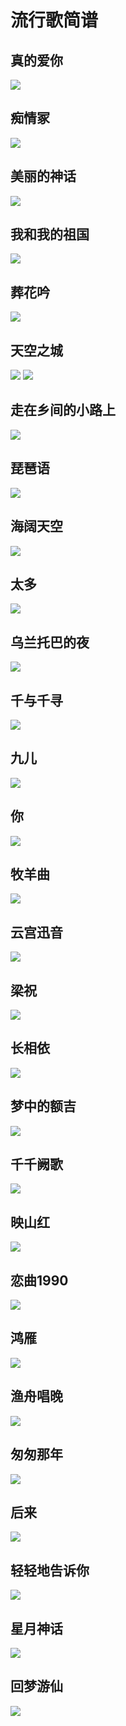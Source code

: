 # 流行歌简谱

## 真的爱你

![](https://file.yoga-8.com/jian/2749221453381689185_0.jpg)


## 痴情冢

![](http://cdn.qiniu.liyansheng.top/img/20241107172845.png)

## 美丽的神话

![](http://cdn.qiniu.liyansheng.top/img/20241107174350.png)


## 我和我的祖国
![](http://cdn.qiniu.liyansheng.top/img/20241108230703.png)

## 葬花吟
![](http://cdn.qiniu.liyansheng.top/img/20241109114030.png)

## 天空之城
![](http://cdn.qiniu.liyansheng.top/img/20241109114400.png)
![](http://cdn.qiniu.liyansheng.top/img/20241109114428.png)

## 走在乡间的小路上
![](http://cdn.qiniu.liyansheng.top/img/20241109114656.png)

## 琵琶语
![](http://cdn.qiniu.liyansheng.top/img/20241109114822.png)

## 海阔天空
![](http://cdn.qiniu.liyansheng.top/img/20241109115107.png)

## 太多
![](http://cdn.qiniu.liyansheng.top/img/20241109115204.png)

## 乌兰托巴的夜
![](http://cdn.qiniu.liyansheng.top/img/20241109115326.png)

## 千与千寻
![](http://cdn.qiniu.liyansheng.top/img/20241109115655.png)

## 九儿
![](http://cdn.qiniu.liyansheng.top/img/20241109120129.png)

## 你
![](http://cdn.qiniu.liyansheng.top/img/20241112161701.png)

## 牧羊曲
![](http://cdn.qiniu.liyansheng.top/img/20241113135049.png)


## 云宫迅音
![](http://cdn.qiniu.liyansheng.top/img/20241114221451.png)

## 梁祝
![](http://cdn.qiniu.liyansheng.top/img/20241115135700.png)

## 长相依
![](http://cdn.qiniu.liyansheng.top/img/20241115135925.png)

## 梦中的额吉
![](http://cdn.qiniu.liyansheng.top/img/20241115164157.png)

## 千千阙歌
![](http://cdn.qiniu.liyansheng.top/img/20241118232627.png)


## 映山红
![](http://cdn.qiniu.liyansheng.top/img/20241126223628.png)


## 恋曲1990
![](http://cdn.qiniu.liyansheng.top/img/20241128000407.png)


## 鸿雁
![](http://cdn.qiniu.liyansheng.top/img/20241128021216.png)

## 渔舟唱晚
![](http://cdn.qiniu.liyansheng.top/img/20241128022701.png)


## 匆匆那年
![](http://cdn.qiniu.liyansheng.top/img/20241128161734.png)

## 后来
![](http://cdn.qiniu.liyansheng.top/img/20241128161753.png)


## 轻轻地告诉你
![](http://cdn.qiniu.liyansheng.top/img/20241129104743.png)

## 星月神话
![](http://cdn.qiniu.liyansheng.top/img/20241129104614.png)

## 回梦游仙
![](http://cdn.qiniu.liyansheng.top/img/20241201232630.png)